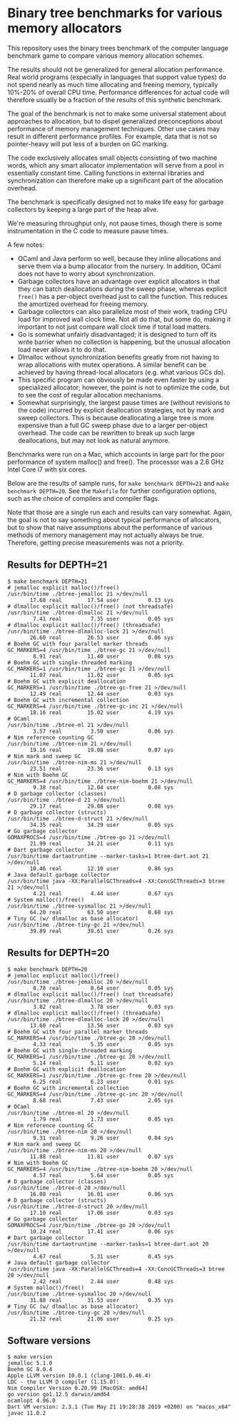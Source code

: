 # Binary tree benchmarks for various memory allocators

This repository uses the binary trees benchmark of the computer language
benchmark game to compare various memory allocation schemes.

The results should not be generalized for general allocation performance.
Real world programs (especially in languages that support value types) do
not spend nearly as much time allocating and freeing memory, typically
10%-20% of overall CPU time. Performance differences for actual code will
therefore usually be a fraction of the results of this synthetic benchmark.

The goal of the benchmark is not to make some universal statement about
approaches to allocation, but to dispel generalized preconceptions about
performance of memory management techniques. Other use cases may result in
different performance profiles. For example, data that is not so
pointer-heavy will put less of a burden on GC marking.

The code exclusively allocates small objects consisting of two machine
words, which any smart allocator implementation will serve from a pool in
essentially constant time. Calling functions in external libraries and
synchronization can therefore make up a significant part of the allocation
overhead.

The benchmark is specifically designed not to make life easy for garbage
collectors by keeping a large part of the heap alive.

We're measuring throughput only, not pause times, though there is some
instrumentation in the C code to measure pause times.

A few notes:

* OCaml and Java perform so well, because they inline allocations and serve
  them via a bump allocator from the nursery. In addition, OCaml does not
  have to worry about synchronization.
* Garbage collectors have an advantage over explicit allocators in that
  they can batch deallocations during the sweep phase, whereas explicit
  `free()` has a per-object overhead just to call the function. This
  reduces the amortized overhead for freeing memory.
* Garbage collectors can also parallelize most of their work, trading CPU
  load for improved wall clock time. Not all do that, but some do, making
  it important to not just compare wall clock time if total load matters.
* Go is somewhat unfairly disadvantaged; it is designed to turn off its
  write barrier when no collection is happening, but the unusual allocation
  load never allows it to do that.
* Dlmalloc without synchronization benefits greatly from not having to wrap
  allocations with mutex operations. A similar benefit can be achieved by
  having thread-local allocators (e.g. what various GCs do).
* This specific program can obviously be made even faster by using a
  specialized allocator; however, the point is not to optimize the code, but
  to see the cost of regular allocation mechanisms.
* Somewhat surprisingly, the largest pause times are (without revisions to
  the code) incurred by explicit deallocation strategies, not by mark and
  sweep collectors. This is because deallocating a large tree is more
  expensive than a full GC sweep phase due to a larger per-object overhead.
  The code can be rewritten to break up such large deallocations, but may
  not look as natural anymore.

Benchmarks were run on a Mac, which accounts in large part for the poor
performance of system malloc() and free(). The processor was a 2.6 GHz Intel
Core i7 with six cores.

Below are the results of sample runs, for `make benchmark DEPTH=21` and
`make benchmark DEPTH=20`. See the `Makefile` for further configuration
options, such as the choice of compilers and compiler flags.

Note that those are a single run each and results can vary somewhat. Again,
the goal is not to say something about typical performance of allocators,
but to show that naive assumptions about the performance of various methods
of memory management may not actually always be true. Therefore, getting
precise measurements was not a priority.

## Results for DEPTH=21

```
$ make benchmark DEPTH=21
# jemalloc explicit malloc()/free()
/usr/bin/time ./btree-jemalloc 21 >/dev/null
       17.68 real        17.54 user         0.13 sys
# dlmalloc explicit malloc()/free() (not threadsafe)
/usr/bin/time ./btree-dlmalloc 21 >/dev/null
        7.41 real         7.35 user         0.05 sys
# dlmalloc explicit malloc()/free() (threadsafe)
/usr/bin/time ./btree-dlmalloc-lock 21 >/dev/null
       26.60 real        26.53 user         0.06 sys
# Boehm GC with four parallel marker threads
GC_MARKERS=4 /usr/bin/time ./btree-gc 21 >/dev/null
        8.91 real        11.40 user         0.08 sys
# Boehm GC with single-threaded marking
GC_MARKERS=1 /usr/bin/time ./btree-gc 21 >/dev/null
       11.07 real        11.02 user         0.05 sys
# Boehm GC with explicit deallocation
GC_MARKERS=1 /usr/bin/time ./btree-gc-free 21 >/dev/null
       12.49 real        12.44 user         0.03 sys
# Boehm GC with incremental collection
GC_MARKERS=4 /usr/bin/time ./btree-gc-inc 21 >/dev/null
       18.16 real        15.02 user         4.19 sys
# OCaml
/usr/bin/time ./btree-ml 21 >/dev/null
        3.57 real         3.50 user         0.06 sys
# Nim reference counting GC
/usr/bin/time ./btree-nim 21 >/dev/null
       19.16 real        19.08 user         0.07 sys
# Nim mark and sweep GC
/usr/bin/time ./btree-nim-ms 21 >/dev/null
       23.51 real        23.36 user         0.13 sys
# Nim with Boehm GC
GC_MARKERS=4 /usr/bin/time ./btree-nim-boehm 21 >/dev/null
        9.38 real        12.04 user         0.08 sys
# D garbage collector (classes)
/usr/bin/time ./btree-d 21 >/dev/null
       29.17 real        29.08 user         0.08 sys
# D garbage collector (structs)
/usr/bin/time ./btree-d-struct 21 >/dev/null
       34.35 real        34.29 user         0.05 sys
# Go garbage collector
GOMAXPROCS=4 /usr/bin/time ./btree-go 21 >/dev/null
       21.99 real        34.21 user         0.11 sys
# Dart garbage collector
/usr/bin/time dartaotruntime --marker-tasks=1 btree-dart.aot 21 >/dev/null
       10.46 real        12.10 user         0.86 sys
# Java default garbage collector
/usr/bin/time java -XX:ParallelGCThreads=4 -XX:ConcGCThreads=3 btree 21 >/dev/null
        4.21 real         4.44 user         0.67 sys
# System malloc()/free()
/usr/bin/time ./btree-sysmalloc 21 >/dev/null
       64.20 real        63.50 user         0.68 sys
# Tiny GC (w/ dlmalloc as base allocator)
/usr/bin/time ./btree-tiny-gc 21 >/dev/null
       39.89 real        39.61 user         0.26 sys
```

## Results for DEPTH=20

```
$ make benchmark DEPTH=20
# jemalloc explicit malloc()/free()
/usr/bin/time ./btree-jemalloc 20 >/dev/null
        8.70 real         8.64 user         0.05 sys
# dlmalloc explicit malloc()/free() (not threadsafe)
/usr/bin/time ./btree-dlmalloc 20 >/dev/null
        3.82 real         3.78 user         0.03 sys
# dlmalloc explicit malloc()/free() (threadsafe)
/usr/bin/time ./btree-dlmalloc-lock 20 >/dev/null
       13.60 real        13.56 user         0.03 sys
# Boehm GC with four parallel marker threads
GC_MARKERS=4 /usr/bin/time ./btree-gc 20 >/dev/null
        4.33 real         5.35 user         0.05 sys
# Boehm GC with single-threaded marking
GC_MARKERS=1 /usr/bin/time ./btree-gc 20 >/dev/null
        5.14 real         5.11 user         0.02 sys
# Boehm GC with explicit deallocation
GC_MARKERS=1 /usr/bin/time ./btree-gc-free 20 >/dev/null
        6.25 real         6.23 user         0.01 sys
# Boehm GC with incremental collection
GC_MARKERS=4 /usr/bin/time ./btree-gc-inc 20 >/dev/null
        8.68 real         7.43 user         2.05 sys
# OCaml
/usr/bin/time ./btree-ml 20 >/dev/null
        1.79 real         1.73 user         0.05 sys
# Nim reference counting GC
/usr/bin/time ./btree-nim 20 >/dev/null
        9.31 real         9.26 user         0.04 sys
# Nim mark and sweep GC
/usr/bin/time ./btree-nim-ms 20 >/dev/null
       11.88 real        11.81 user         0.07 sys
# Nim with Boehm GC
GC_MARKERS=4 /usr/bin/time ./btree-nim-boehm 20 >/dev/null
        4.57 real         5.64 user         0.05 sys
# D garbage collector (classes)
/usr/bin/time ./btree-d 20 >/dev/null
       16.08 real        16.01 user         0.06 sys
# D garbage collector (structs)
/usr/bin/time ./btree-d-struct 20 >/dev/null
       17.10 real        17.06 user         0.03 sys
# Go garbage collector
GOMAXPROCS=4 /usr/bin/time ./btree-go 20 >/dev/null
       10.24 real        17.41 user         0.06 sys
# Dart garbage collector
/usr/bin/time dartaotruntime --marker-tasks=1 btree-dart.aot 20 >/dev/null
        4.67 real         5.31 user         0.45 sys
# Java default garbage collector
/usr/bin/time java -XX:ParallelGCThreads=4 -XX:ConcGCThreads=3 btree 20 >/dev/null
        2.42 real         2.44 user         0.48 sys
# System malloc()/free()
/usr/bin/time ./btree-sysmalloc 20 >/dev/null
       31.88 real        31.53 user         0.35 sys
# Tiny GC (w/ dlmalloc as base allocator)
/usr/bin/time ./btree-tiny-gc 20 >/dev/null
       21.32 real        21.06 user         0.25 sys
```

## Software versions

```
$ make version
jemalloc 5.1.0
Boehm GC 8.0.4
Apple LLVM version 10.0.1 (clang-1001.0.46.4)
LDC - the LLVM D compiler (1.15.0):
Nim Compiler Version 0.20.99 [MacOSX: amd64]
go version go1.12.5 darwin/amd64
ocamlopt 4.06.0
Dart VM version: 2.3.1 (Tue May 21 19:28:38 2019 +0200) on "macos_x64"
javac 11.0.2
```

